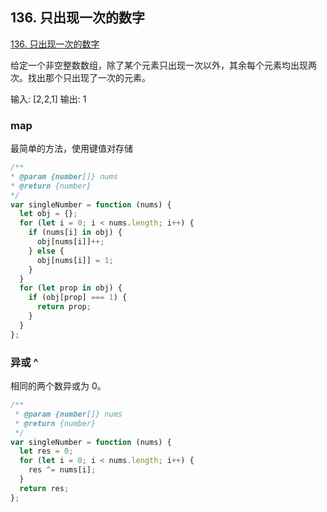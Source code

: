 ## 136. 只出现一次的数字

[136. 只出现一次的数字](https://leetcode-cn.com/problems/single-number/)

给定一个非空整数数组，除了某个元素只出现一次以外，其余每个元素均出现两次。找出那个只出现了一次的元素。

输入: [2,2,1] 输出: 1

### map

最简单的方法，使用键值对存储

```javascript
/**
* @param {number[]} nums
* @return {number}
*/
var singleNumber = function (nums) {
  let obj = {};
  for (let i = 0; i < nums.length; i++) {
    if (nums[i] in obj) {
      obj[nums[i]]++;
    } else {
      obj[nums[i]] = 1;
    }
  }
  for (let prop in obj) {
    if (obj[prop] === 1) {
      return prop;
    }
  }
};
```

### 异或 ^

相同的两个数异或为 0。 

```javascript
/**
 * @param {number[]} nums
 * @return {number}
 */
var singleNumber = function (nums) {
  let res = 0;
  for (let i = 0; i < nums.length; i++) {
    res ^= nums[i];
  }
  return res;
};
```
